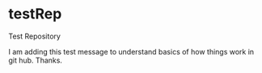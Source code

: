 testRep
=======

Test Repository

I am adding this test message to understand basics of how things work in git hub. Thanks.
